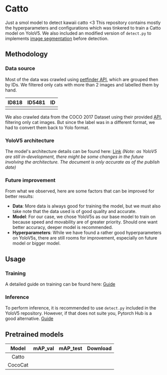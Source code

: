 
# Catto
Just a smol model to detect kawaii catto <3
This repository contains mostly the hyperparameters and configurations which was tinkered to train a Catto model on YoloV5. We also included an modified version of `detect.py` to implements [image segmentation](https://arxiv.org/abs/1805.09512) before detection.

## Methodology
### Data source
Most of the data was crawled using [petfinder API](https://www.petfinder.com/developers/v2/docs/), which are grouped then by IDs. We filtered only cats with more than 2 images and labelled them by hand.

ID818   | ID5481 |ID
------------|------------|----------
||

We also crawled data from the COCO 2017 Dataset using their provided [API](https://cocodataset.org/#download), filtering only cat images. But since the label was in a different format, we had to convert them back to Yolo format.
### YoloV5 architecture 
The model's architecture details can be found here: [Link](https://docs.google.com/document/d/1hW2rTwayBT0Nyr-hxEWSqHnjyVp5n6dZHW2cMy9vjmE/edit)
*(Note: as YoloV5 are still in-development, there might be some changes in the future involving the architecture. The document is only accurate as of the publish date)* 
### Future improvement
From what we observed, here are some factors that can be improved for better results:
- **Data**: More data is always good for training the model, but we must also take note that the data used is of good quality and accurate.
- **Model**: For our case, we chose YoloV5s as our base model to train on because speed and movability are of greater priority. Should one want better accuracy, deeper model is recommended.
- **Hyperparameters**: While we have found a rather good hyperparameters on YoloV5s, there are still rooms for improvement, especially on future model or bigger model.

## Usage
### Training
A detailed guide on training can be found here:
[Guide](https://colab.research.google.com/drive/1vdv23_4YaU5YVBhJFYoMnGe_7fMaOyGo?usp=sharing)

### Inference
To perform inference, it is recommended to use `detect.py` included in the YoloV5 repository. However, if that does not suite you, Pytorch Hub is a good alternative.
[Guide](https://colab.research.google.com/drive/1YQD-P_Q62utkuD-blboejuqKrehXLKEG?usp=sharing)

## Pretrained models
|          Model        | mAP_val| mAP_test| Download |
|:---------------------:|:------:|:-------:|:--------:|
|  Catto			    |        |         |          |
| CocoCat			    |        |         |          |
